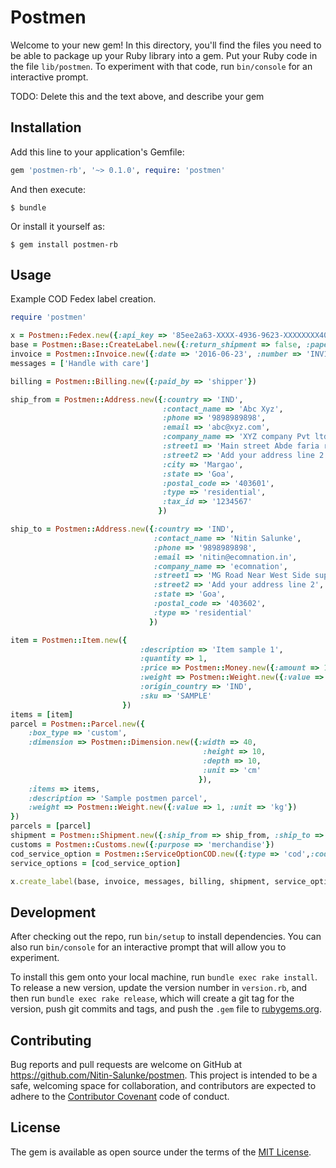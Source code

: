 # Postmen

Welcome to your new gem! In this directory, you'll find the files you need to be able to package up your Ruby library into a gem. Put your Ruby code in the file `lib/postmen`. To experiment with that code, run `bin/console` for an interactive prompt.

TODO: Delete this and the text above, and describe your gem

## Installation

Add this line to your application's Gemfile:

```ruby
gem 'postmen-rb', '~> 0.1.0', require: 'postmen'
```

And then execute:

    $ bundle

Or install it yourself as:

    $ gem install postmen-rb

## Usage

Example COD Fedex label creation.

```ruby
require 'postmen'

x = Postmen::Fedex.new({:api_key => '85ee2a63-XXXX-4936-9623-XXXXXXXX4066', :mode => 'sandbox', :async => false, :is_document => false, :shipper_account_ids => ['db77XXXX-3c89-48c4-b655-XXXXXX34e186']})
base = Postmen::Base::CreateLabel.new({:return_shipment => false, :paper_size => '4x6', :service_type => 'fedex_express_saver'})
invoice = Postmen::Invoice.new({:date => '2016-06-23', :number => 'INV123'})
messages = ['Handle with care']

billing = Postmen::Billing.new({:paid_by => 'shipper'})

ship_from = Postmen::Address.new({:country => 'IND',
                                  :contact_name => 'Abc Xyz',
                                  :phone => '9898989898',
                                  :email => 'abc@xyz.com',
                                  :company_name => 'XYZ company Pvt ltd',
                                  :street1 => 'Main street Abde faria road',
                                  :street2 => 'Add your address line 2.',
                                  :city => 'Margao',
                                  :state => 'Goa',
                                  :postal_code => '403601',
                                  :type => 'residential',
                                  :tax_id => '1234567'
                                 })

ship_to = Postmen::Address.new({:country => 'IND',
                                :contact_name => 'Nitin Salunke',
                                :phone => '9898989898',
                                :email => 'nitin@ecomnation.in',
                                :company_name => 'ecomnation',
                                :street1 => 'MG Road Near West Side super stores',
                                :street2 => 'Add your address line 2',
                                :state => 'Goa',
                                :postal_code => '403602',
                                :type => 'residential'
                               })

item = Postmen::Item.new({
                             :description => 'Item sample 1',
                             :quantity => 1,
                             :price => Postmen::Money.new({:amount => 10, :currency => 'INR'}),
                             :weight => Postmen::Weight.new({:value => 1, :unit => 'kg'}),
                             :origin_country => 'IND',
                             :sku => 'SAMPLE'
                         })
items = [item]
parcel = Postmen::Parcel.new({
    :box_type => 'custom',
    :dimension => Postmen::Dimension.new({:width => 40,
                                           :height => 10,
                                           :depth => 10,
                                           :unit => 'cm'
                                          }),
    :items => items,
    :description => 'Sample postmen parcel',
    :weight => Postmen::Weight.new({:value => 1, :unit => 'kg'})
})
parcels = [parcel]
shipment = Postmen::Shipment.new({:ship_from => ship_from, :ship_to => ship_to, :parcels => parcels})
customs = Postmen::Customs.new({:purpose => 'merchandise'})
cod_service_option = Postmen::ServiceOptionCOD.new({:type => 'cod',:cod_value => Postmen::Money.new({:amount => 10, :currency => 'INR'})})
service_options = [cod_service_option]

x.create_label(base, invoice, messages, billing, shipment, service_options, customs)
```

## Development

After checking out the repo, run `bin/setup` to install dependencies. You can also run `bin/console` for an interactive prompt that will allow you to experiment.

To install this gem onto your local machine, run `bundle exec rake install`. To release a new version, update the version number in `version.rb`, and then run `bundle exec rake release`, which will create a git tag for the version, push git commits and tags, and push the `.gem` file to [rubygems.org](https://rubygems.org).

## Contributing

Bug reports and pull requests are welcome on GitHub at https://github.com/Nitin-Salunke/postmen. This project is intended to be a safe, welcoming space for collaboration, and contributors are expected to adhere to the [Contributor Covenant](http://contributor-covenant.org) code of conduct.


## License

The gem is available as open source under the terms of the [MIT License](http://opensource.org/licenses/MIT).

